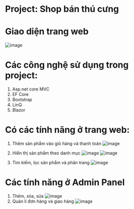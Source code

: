 # Project: Shop bán thú cưng
# Giao diện trang web
![image](https://user-images.githubusercontent.com/72543241/169776146-51f09922-9678-4d1b-b173-3f446c87fdbc.png)
# Các công nghệ sử dụng trong project:
1. Asp.net core MVC
2. EF Core
3. Bootstrap
4. LinQ
5. Blazor
# Có các tính năng ở trang web:
1. Thêm sản phẩm vào giỏ hàng và thanh toán
![image](https://user-images.githubusercontent.com/72543241/169777098-8aa0862d-2021-4730-85d2-303b8d9fad12.png)

2. Hiển thị sản phẩm theo danh mục
![image](https://user-images.githubusercontent.com/72543241/169779590-ca5af512-6212-4dde-82d3-2404b1875289.png)
![image](https://user-images.githubusercontent.com/72543241/169779809-ece7501d-a503-457b-8534-922cc731c2f9.png)

3. Tìm kiếm, lọc sản phẩm và phân trang
![image](https://user-images.githubusercontent.com/72543241/173008757-874bb1c0-d95b-4763-a55a-3a29cd7a5118.png)

# Các tính năng ở Admin Panel
1. Thêm, xóa, sửa
![image](https://user-images.githubusercontent.com/72543241/173009048-635b753b-55c5-40ed-bc42-5cc4d753133f.png)
2. Quản lí đơn hàng và giao hàng
![image](https://user-images.githubusercontent.com/72543241/173009674-dad88ae4-c153-490a-b78d-90d9f9b2c48d.png)
